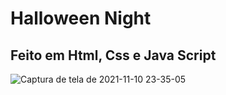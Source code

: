 # Halloween Night

## Feito em Html, Css e Java Script
![Captura de tela de 2021-11-10 23-35-05](https://user-images.githubusercontent.com/66287569/141227314-3756fe29-b66e-4279-a73e-4bda9df706ed.png)
